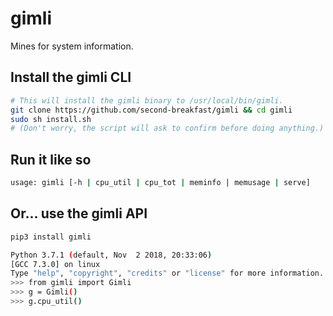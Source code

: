 # gimli
Mines for system information.

## Install the gimli CLI
```bash
# This will install the gimli binary to /usr/local/bin/gimli.
git clone https://github.com/second-breakfast/gimli && cd gimli
sudo sh install.sh
# (Don't worry, the script will ask to confirm before doing anything.)
```

## Run it like so
```bash
usage: gimli [-h | cpu_util | cpu_tot | meminfo | memusage | serve]
```

## Or... use the gimli API
```bash
pip3 install gimli

Python 3.7.1 (default, Nov  2 2018, 20:33:06) 
[GCC 7.3.0] on linux
Type "help", "copyright", "credits" or "license" for more information.
>>> from gimli import Gimli
>>> g = Gimli()
>>> g.cpu_util()
```
